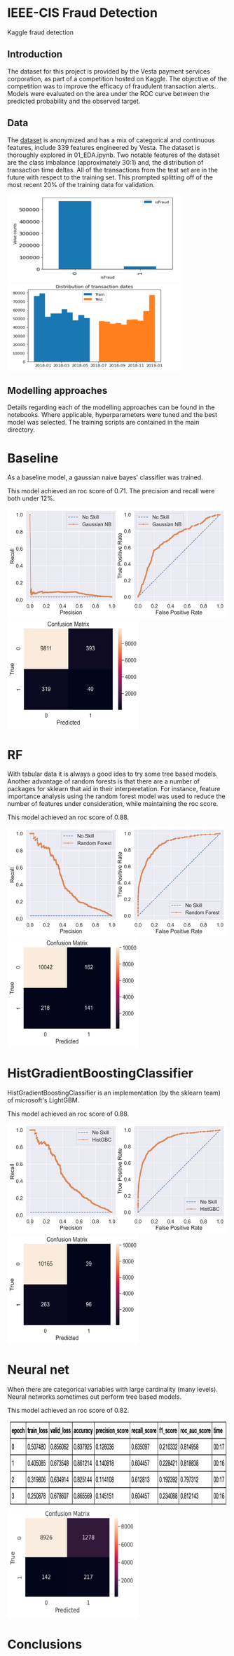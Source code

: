 # IEEE-CIS Fraud Detection
Kaggle fraud detection

## Introduction 

The dataset for this project is provided by the Vesta payment services corporation, 
as part of a competition hosted on Kaggle. The objective of the competition was to 
improve the efficacy of fraudulent transaction alerts. Models were evaluated on the 
area under the ROC curve between the predicted probability and the observed target.

## Data

The [dataset](https://www.kaggle.com/c/ieee-fraud-detection/discussion/101203) is 
anonymized and has a mix of categorical and continuous features, include 339 
features engineered by Vesta. The dataset is thoroughly explored in 01_EDA.ipynb. 
Two notable features of the dataset are the class imbalance (approximately 30:1) 
and, the distribution of transaction time deltas. All of the transactions from the 
test set are in the future with respect to the training set. This prompted splitting 
off of the most recent 20% of the training data for validation. 

<img src="https://github.com/BoronII/fraud-detection-pytorch-scikit-fastai/blob/master/figures/ClassDistribution.png" width="400" height="200" /> <img src="https://github.com/BoronII/fraud-detection-pytorch-scikit-fastai/blob/master/figures/TransactionDT.png" width="400" height="200" />

## Modelling approaches

Details regarding each of the modelling approaches can be found in the notebooks. 
Where applicable, hyperparameters were tuned and the best model was selected.
The training scripts are contained in the main directory.

# Baseline
As a baseline model, a gaussian naive bayes' classifier was trained.

This model achieved an roc score of 0.71. 
The precision and recall were both under 12%.

<img src="https://github.com/BoronII/fraud-detection-pytorch-scikit-fastai/blob/master/figures/GaussianNB_aucs.jpg" width="500" height="250" /> <img src="https://github.com/BoronII/fraud-detection-pytorch-scikit-fastai/blob/master/figures/GaussianNB_cm.jpg" width="300" height="250" />

# RF
With tabular data it is always a good idea to try some tree based models. 
Another advantage of random forests is that there are a number of packages
for sklearn that aid in their interperetation. For instance, feature importance
analysis using the random forest model was used to reduce the number of features
under consideration, while maintaining the roc score. 

This model achieved an roc score of 0.88.

<img src="https://github.com/BoronII/fraud-detection-pytorch-scikit-fastai/blob/master/figures/Important_Features_RF_aucs.jpg" width="500" height="250" /> <img src="https://github.com/BoronII/fraud-detection-pytorch-scikit-fastai/blob/master/figures/Important_Features_RF_cm.jpg" width="300" height="250" />

# HistGradientBoostingClassifier
HistGradientBoostingClassifier is an implementation (by the sklearn team) of microsoft's LightGBM. 

This model achieved an roc score of 0.88.

<img src="https://github.com/BoronII/fraud-detection-pytorch-scikit-fastai/blob/master/figures/Imp_GBT_aucs.jpg" width="500" height="250" /> <img src="https://github.com/BoronII/fraud-detection-pytorch-scikit-fastai/blob/master/figures/Imp_GBT_vm.jpg" width="300" height="250" />

# Neural net
When there are categorical variables with large cardinality (many levels). 
Neural networks sometimes out perform tree based models. 

This model achieved an roc score of 0.82.

<img src="https://github.com/BoronII/fraud-detection-pytorch-scikit-fastai/blob/master/figures/classweighted_nn_metrics.png" width="800" height="200" /> 
<img src="https://github.com/BoronII/fraud-detection-pytorch-scikit-fastai/blob/master/figures/classweighted_nn_cm.png" width="300" height="250" />

# Conclusions





